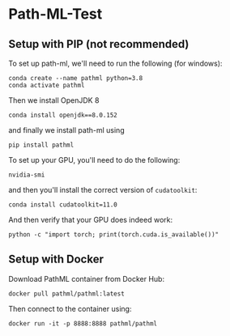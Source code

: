 # Path-ML-Test

## Setup with PIP (not recommended)

To set up path-ml, we'll need to run the following (for windows):

``` shell
conda create --name pathml python=3.8
conda activate pathml
```

Then we install OpenJDK 8

``` shell
conda install openjdk==8.0.152
```

and finally we install path-ml using

```shell
pip install pathml
```

To set up your GPU, you'll need to do the following:

``` shell
nvidia-smi
```

and then you'll install the correct version of `cudatoolkit`:

``` shell
conda install cudatoolkit=11.0
```

And then verify that your GPU does indeed work:

``` shell
python -c "import torch; print(torch.cuda.is_available())"
```

## Setup with Docker

Download PathML container from Docker Hub:

``` shell
docker pull pathml/pathml:latest
```

Then connect to the container using:

``` shell
docker run -it -p 8888:8888 pathml/pathml
```
